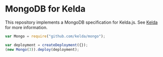 # MongoDB for Kelda

This repository implements a MongoDB specification for Kelda.js.  See
[Kelda](http://kelda.io) for more information.

```javascript
var Mongo = require("github.com/kelda/mongo");

var deployment = createDeployment({});
(new Mongo(3)).deploy(deployment);
```
